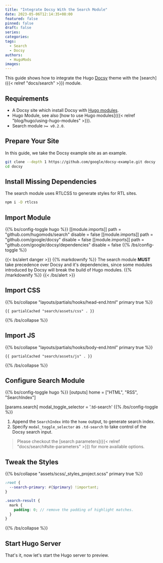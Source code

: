 ```yaml
---
title: "Integrate Docsy With the Search Module"
date: 2023-05-06T12:14:35+08:00
featured: false
pinned: false
draft: false
series:
categories:
tags:
  - Search
  - Docsy
authors:
  - HugoMods
images:
---
```


This guide shows how to integrate the Hugo [Docsy](https://www.docsy.dev/) theme with the [search]({{< relref "docs/search" >}}) module.

<!--more-->

## Requirements

- A Docsy site which install Docsy with [Hugo modules](https://www.docsy.dev/docs/get-started/docsy-as-module/).
- Hugo Module, see also [how to use Hugo modules]({{< relref "blog/hugo/using-hugo-modules" >}}).
- Search module `>= v0.2.0`.

## Prepare Your Site

In this guide, we take the Docsy example site as an example.

```sh
git clone --depth 1 https://github.com/google/docsy-example.git docsy
cd docsy
```

## Install Missing Dependencies

The search module uses RTLCSS to generate styles for RTL sites.

```sh
npm i -D rtlcss
```

## Import Module

{{% bs/config-toggle hugo %}}
[[module.imports]]
  path = "github.com/hugomods/search"
  disable = false
[[module.imports]]
  path = "github.com/google/docsy"
  disable = false
[[module.imports]]
  path = "github.com/google/docsy/dependencies"
  disable = false
{{% /bs/config-toggle %}}

{{< bs/alert danger >}}
{{% markdownify %}}
The search module **MUST** take precedence over Docsy and it's dependencies, since some modules introduced by Docsy will break the build of Hugo modules.
{{% /markdownify %}}
{{< /bs/alert >}}

## Import CSS

{{% bs/collapse "layouts/partials/hooks/head-end.html" primary true %}}
```go-html-template
{{ partialCached "search/assets/css" . }}
```
{{% /bs/collapse %}}

## Import JS

{{% bs/collapse "layouts/partials/hooks/body-end.html" primary true %}}
```go-html-template
{{ partialCached "search/assets/js" . }}
```
{{% /bs/collapse %}}

## Configure Search Module

{{% bs/config-toggle hugo %}}
[outputs]
home = ["HTML", "RSS", "SearchIndex"]

[params.search]
modal_toggle_selector = '.td-search'
{{% /bs/config-toggle %}}

1. Append the `SearchIndex` into the `home` output, to generate search index.
2. Specify `modal_toggle_selector` as `.td-search` to take control of the Docsy search input.

> Please checkout the [search parameters]({{< relref "docs/search#site-parameters" >}}) for more available options.

## Tweak the Styles

{{% bs/collapse "assets/scss/_styles_project.scss" primary true %}}
```scss
:root {
  --search-primary: #{$primary} !important;
}

.search-result {
  mark {
    padding: 0; // remove the padding of highlight matches.
  }
}
```
{{% /bs/collapse %}}

## Start Hugo Server

That's it, now let's start the Hugo server to preview.
